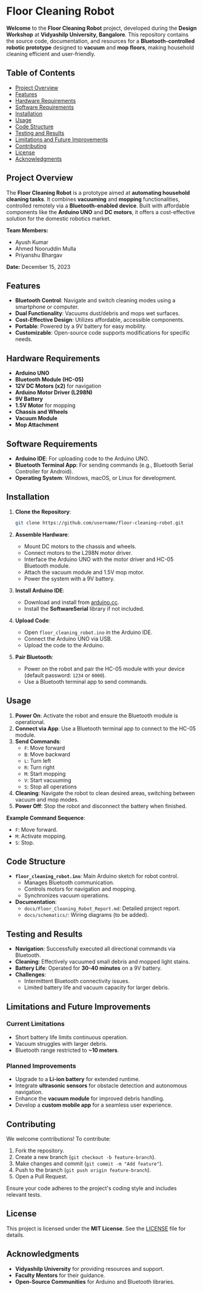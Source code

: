 # Floor Cleaning Robot

**Welcome** to the **Floor Cleaning Robot** project, developed during the **Design Workshop** at **Vidyashilp University, Bangalore**. This repository contains the source code, documentation, and resources for a **Bluetooth-controlled robotic prototype** designed to **vacuum** and **mop floors**, making household cleaning efficient and user-friendly.

## Table of Contents
- [Project Overview](#project-overview)
- [Features](#features)
- [Hardware Requirements](#hardware-requirements)
- [Software Requirements](#software-requirements)
- [Installation](#installation)
- [Usage](#usage)
- [Code Structure](#code-structure)
- [Testing and Results](#testing-and-results)
- [Limitations and Future Improvements](#limitations-and-future-improvements)
- [Contributing](#contributing)
- [License](#license)
- [Acknowledgments](#acknowledgments)

## Project Overview
The **Floor Cleaning Robot** is a prototype aimed at **automating household cleaning tasks**. It combines **vacuuming** and **mopping** functionalities, controlled remotely via a **Bluetooth-enabled device**. Built with affordable components like the **Arduino UNO** and **DC motors**, it offers a cost-effective solution for the domestic robotics market.

**Team Members:**
- Ayush Kumar
- Ahmed Nooruddin Mulla
- Priyanshu Bhargav

**Date:** December 15, 2023

## Features
- **Bluetooth Control**: Navigate and switch cleaning modes using a smartphone or computer.
- **Dual Functionality**: Vacuums dust/debris and mops wet surfaces.
- **Cost-Effective Design**: Utilizes affordable, accessible components.
- **Portable**: Powered by a 9V battery for easy mobility.
- **Customizable**: Open-source code supports modifications for specific needs.

## Hardware Requirements
- **Arduino UNO**
- **Bluetooth Module (HC-05)**
- **12V DC Motors (x2)** for navigation
- **Arduino Motor Driver (L298N)**
- **9V Battery**
- **1.5V Motor** for mopping
- **Chassis and Wheels**
- **Vacuum Module**
- **Mop Attachment**

## Software Requirements
- **Arduino IDE**: For uploading code to the Arduino UNO.
- **Bluetooth Terminal App**: For sending commands (e.g., Bluetooth Serial Controller for Android).
- **Operating System**: Windows, macOS, or Linux for development.

## Installation
1. **Clone the Repository**:
   ```bash
   git clone https://github.com/username/floor-cleaning-robot.git

2. **Assemble Hardware**:
   - Mount DC motors to the chassis and wheels.
   - Connect motors to the L298N motor driver.
   - Interface the Arduino UNO with the motor driver and HC-05 Bluetooth module.
   - Attach the vacuum module and 1.5V mop motor.
   - Power the system with a 9V battery.

3. **Install Arduino IDE**:
   - Download and install from [arduino.cc](https://www.arduino.cc/).
   - Install the **SoftwareSerial** library if not included.

4. **Upload Code**:
   - Open `floor_cleaning_robot.ino` in the Arduino IDE.
   - Connect the Arduino UNO via USB.
   - Upload the code to the Arduino.

5. **Pair Bluetooth**:
   - Power on the robot and pair the HC-05 module with your device (default password: `1234` or `0000`).
   - Use a Bluetooth terminal app to send commands.

## Usage
1. **Power On**: Activate the robot and ensure the Bluetooth module is operational.
2. **Connect via App**: Use a Bluetooth terminal app to connect to the HC-05 module.
3. **Send Commands**:
   - `F`: Move forward
   - `B`: Move backward
   - `L`: Turn left
   - `R`: Turn right
   - `M`: Start mopping
   - `V`: Start vacuuming
   - `S`: Stop all operations
4. **Cleaning**: Navigate the robot to clean desired areas, switching between vacuum and mop modes.
5. **Power Off**: Stop the robot and disconnect the battery when finished.

**Example Command Sequence**:
- `F`: Move forward.
- `M`: Activate mopping.
- `S`: Stop.

## Code Structure
- **`floor_cleaning_robot.ino`**: Main Arduino sketch for robot control.
  - Manages Bluetooth communication.
  - Controls motors for navigation and mopping.
  - Synchronizes vacuum operations.
- **Documentation**:
  - `docs/Floor_Cleaning_Robot_Report.md`: Detailed project report.
  - `docs/schematics/`: Wiring diagrams (to be added).

## Testing and Results
- **Navigation**: Successfully executed all directional commands via Bluetooth.
- **Cleaning**: Effectively vacuumed small debris and mopped light stains.
- **Battery Life**: Operated for **30-40 minutes** on a 9V battery.
- **Challenges**:
  - Intermittent Bluetooth connectivity issues.
  - Limited battery life and vacuum capacity for larger debris.

## Limitations and Future Improvements
### Current Limitations
- Short battery life limits continuous operation.
- Vacuum struggles with larger debris.
- Bluetooth range restricted to **~10 meters**.

### Planned Improvements
- Upgrade to a **Li-ion battery** for extended runtime.
- Integrate **ultrasonic sensors** for obstacle detection and autonomous navigation.
- Enhance the **vacuum module** for improved debris handling.
- Develop a **custom mobile app** for a seamless user experience.

## Contributing
We welcome contributions! To contribute:
1. Fork the repository.
2. Create a new branch (`git checkout -b feature-branch`).
3. Make changes and commit (`git commit -m "Add feature"`).
4. Push to the branch (`git push origin feature-branch`).
5. Open a Pull Request.

Ensure your code adheres to the project's coding style and includes relevant tests.

## License
This project is licensed under the **MIT License**. See the [LICENSE](LICENSE) file for details.

## Acknowledgments
- **Vidyashilp University** for providing resources and support.
- **Faculty Mentors** for their guidance.
- **Open-Source Communities** for Arduino and Bluetooth libraries.

